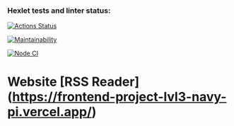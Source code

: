 ### Hexlet tests and linter status:
[![Actions Status](https://github.com/Shamilist/frontend-project-lvl3/workflows/hexlet-check/badge.svg)](https://github.com/Shamilist/frontend-project-lvl3/actions)

[![Maintainability](https://api.codeclimate.com/v1/badges/1792837a09ec38a1aa79/maintainability)](https://codeclimate.com/github/Shamilist/frontend-project-lvl3/maintainability)

[![Node CI](https://github.com/Shamilist/frontend-project-lvl3/actions/workflows/makefile.yml/badge.svg)](https://github.com/Shamilist/frontend-project-lvl3/actions/workflows/makefile.yml)

# Website [RSS Reader] (https://frontend-project-lvl3-navy-pi.vercel.app/) #
